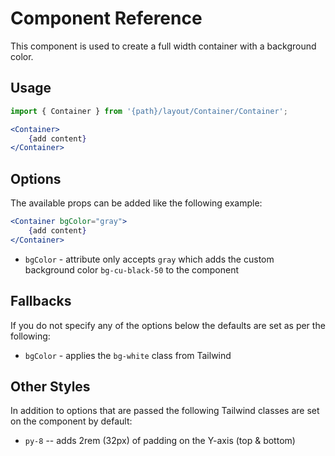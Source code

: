 # Component Reference

This component is used to create a full width container with a background color.

## Usage

```jsx
import { Container } from '{path}/layout/Container/Container';

<Container>
    {add content}
</Container>
```

## Options

The available props can be added like the following example:

```jsx
<Container bgColor="gray">
    {add content}
</Container>
```

-   `bgColor` - attribute only accepts `gray` which adds the custom background color `bg-cu-black-50` to the component

## Fallbacks

If you do not specify any of the options below the defaults are set as per the following:

-   `bgColor` - applies the `bg-white` class from Tailwind

## Other Styles

In addition to options that are passed the following Tailwind classes are set on the component by default:

-   `py-8` -- adds 2rem (32px) of padding on the Y-axis (top & bottom)
